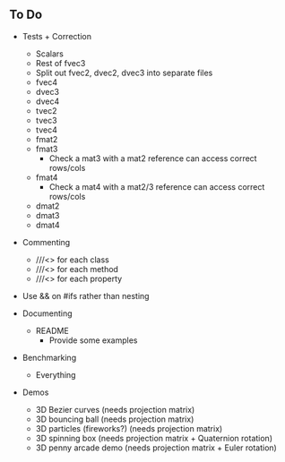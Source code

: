 ## To Do

- Tests + Correction
  - Scalars
  - Rest of fvec3
  - Split out fvec2, dvec2, dvec3 into separate files
  - fvec4
  - dvec3
  - dvec4
  - tvec2
  - tvec3
  - tvec4
  - fmat2
  - fmat3
    - Check a mat3 with a mat2 reference can access correct rows/cols
  - fmat4
    - Check a mat4 with a mat2/3 reference can access correct rows/cols
  - dmat2
  - dmat3
  - dmat4
- Commenting
  - ///<> for each class
  - ///<> for each method
  - ///<> for each property

- Use && on #ifs rather than nesting
- Documenting
  - README
    - Provide some examples
- Benchmarking
  - Everything
- Demos
  - 3D Bezier curves (needs projection matrix)
  - 3D bouncing ball (needs projection matrix)
  - 3D particles (fireworks?) (needs projection matrix)
  - 3D spinning box (needs projection matrix + Quaternion rotation)
  - 3D penny arcade demo (needs projection matrix + Euler rotation)

